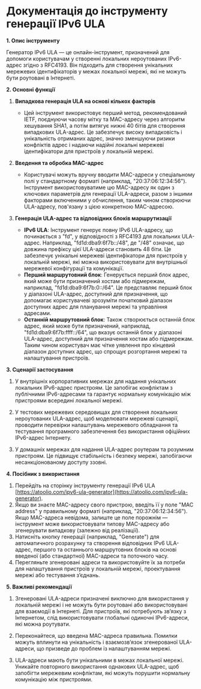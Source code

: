 # Документація до інструменту генерації IPv6 ULA

**1. Опис інструменту**

Генератор IPv6 ULA — це онлайн-інструмент, призначений для допомоги користувачам у створенні локальних нероутованих IPv6-адрес згідно з RFC4193. Він підходить для створення унікальних мережевих ідентифікаторів у межах локальної мережі, які не можуть бути роутовані в Інтернеті.

**2. Основні функції**

1. **Випадкова генерація ULA на основі кількох факторів**
   * Цей інструмент використовує перший метод, рекомендований IETF, поєднуючи часову мітку та MAC-адресу через алгоритм хешування SHA1, а потім витягує нижні 40 бітів для створення випадкових ULA-адрес. Це забезпечує високу випадковість і унікальність отриманих адрес, значно зменшуючи ризики конфліктів адрес і надаючи надійні локальні мережеві ідентифікатори для пристроїв у локальній мережі.

2. **Введення та обробка MAC-адрес**
   * Користувачі можуть вручну вводити MAC-адреси у спеціальному полі у стандартному форматі (наприклад, "20:37:06:12:34:56"). Інструмент використовуватиме цю MAC-адресу як один з ключових параметрів для генерації ULA-адреси, разом з іншими факторами включеними у обчислення, таким чином створюючи ULA-адресу, пов'язану з цією конкретною MAC-адресою.

3. **Генерація ULA-адрес та відповідних блоків маршрутизації**

   * **IPv6 ULA**: Інструмент генерує повну IPv6 ULA-адресу, що починається з "fd", у відповідності з RFC4193 для локальних ULA-адрес. Наприклад, "fd1d:dba9:6f7b::/48", де "/48" означає, що довжина префіксу цієї ULA-адреси становить 48 біти. Це забезпечує унікальні мережеві ідентифікатори для пристроїв у локальній мережі, які можна використовувати для внутрішньої мережевої конфігурації та комунікації.
   * **Перший маршрутовний блок**: Генерується перший блок адрес, який може бути призначений хостам або підмережам, наприклад, "fd1d:dba9:6f7b:0::/64". Це представляє перший блок у діапазоні ULA-адрес, доступний для призначення, що допомагає користувачеві зрозуміти початковий діапазон доступних адрес для планування мережі та управління адресами.
   * **Останній маршрутовний блок**: Також створюється останній блок адрес, який може бути призначений, наприклад, "fd1d:dba9:6f7b:ffff::/64", що вказує останній блок у діапазоні ULA-адрес, доступний для призначення хостам або підмережам. Таким чином користувач має чітке уявлення про кінцевий діапазон доступних адрес, що спрощує розгортання мережі та налаштування пристроїв.

**3. Сценарії застосування**

1. У внутрішніх корпоративних мережах для надання унікальних локальних IPv6-адрес пристроям. Це запобігає конфліктам з публічними IPv6-адресами та гарантує нормальну комунікацію між пристроями всередині локальної мережі.

2. У тестових мережевих середовищах для створення локальних нероутованих ULA-адрес, щоб моделювати мережеві сценарії, проводити перевірки налаштувань мережевого обладнання та тестування програмного забезпечення без використання офіційних IPv6-адрес Інтернету.

3. У домашніх мережах для надання ULA-адрес роутерам та розумним пристроям. Це підвищує стабільність і безпеку мережі, запобігаючи несанкціонованому доступу ззовні.

**4. Посібник з використання**

1. Перейдіть на сторінку інструменту генерації IPv6 ULA [https://atoolio.com/ipv6-ula-generator](https://atoolio.com/ipv6-ula-generator).
2. Якщо ви знаєте MAC-адресу свого пристрою, введіть її у поле "MAC address" у правильному форматі (наприклад, "20:37:06:12:34:56"). Якщо MAC-адреса невідома, залиште це поле порожнім — інструмент може використовувати типову MAC-адресу або згенерувати випадкову (залежно від реалізації).
3. Натисніть кнопку генерації (наприклад, "Generate") для автоматичного розрахунку та створення відповідних IPv6 ULA-адрес, першого та останнього маршрутовних блоків на основі введеної (або стандартної) MAC-адреси та поточного часу.
4. Перегляньте згенеровані адреси та використовуйте їх за потреби для налаштування пристроїв у локальній мережі, проектування мережі або тестування з’єднань.

**5. Важливі рекомендації**

1. Згенеровані ULA-адреси призначені виключно для використання у локальній мережі і не можуть бути роутовані або використовувані для взаємодії в Інтернеті. Для пристроїв, які потребують зв’язку з Інтернетом, слід використовувати глобальні одиночні IPv6-адреси, які можна роутувати.

2. Переконайтеся, що введена MAC-адреса правильна. Помилки можуть вплинути на унікальність і взаємозв’язок згенерованої ULA-адреси, що призведе до проблем із налаштуванням мережі.

3. ULA-адреси мають бути унікальними в межах локальної мережі. Уникайте повторного використання однакових ULA-адрес, щоб запобігти мережевим конфліктам, які можуть порушити нормальну комунікацію між пристроями.